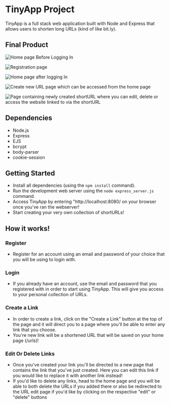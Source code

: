 # TinyApp Project

TinyApp is a full stack web application built with Node and Express that allows users to shorten long URLs (kind of like bit.ly).

## Final Product

![Home page Before Logging In](/images/home_page1.jpg)

![Registration page](#)

![Home page after logging In](#)

![Create new URL page which can be accessed from the home page](#)

![Page containing newly created shortURL where you can edit, delete or access the website linked to via the shortURL](#)



## Dependencies

- Node.js
- Express
- EJS
- bcrypt
- body-parser
- cookie-session

## Getting Started

- Install all dependencies (using the `npm install` command).
- Run the development web server using the `node express_server.js` command.
- Access TinyApp by entering "http://localhost:8080/ on your browser once you've ran the webserver!
- Start creating your very own collection of shortURLs! 

## How it works!
### Register
- Register for an account using an email and password of your choice that you will be using to login with.

### Login
- If you already have an account, use the email and password that you registered with in order to start using TinyApp. This will give you access to your personal collection of URLs.

### Create a Link

- In order to create a link, click on the "Create a Link" button at the top of the page and it will direct you to a page where you'll be able to enter any link that you choose.
- You're new link will be a shortened URL that will be saved on your home page (/urls)! 

### Edit Or Delete Links

- Once you've created your link you'll be directed to a new page that contains the link that you've just created. Here you can edit this link if you would like to replace it with another link instead! 
- If you'd like to delete any links, head to the home page and you will be able to both delete the URLs if you added there or also be redirected to the URL edit page if you'd like by clicking on the respective "edit" or "delete" buttons
